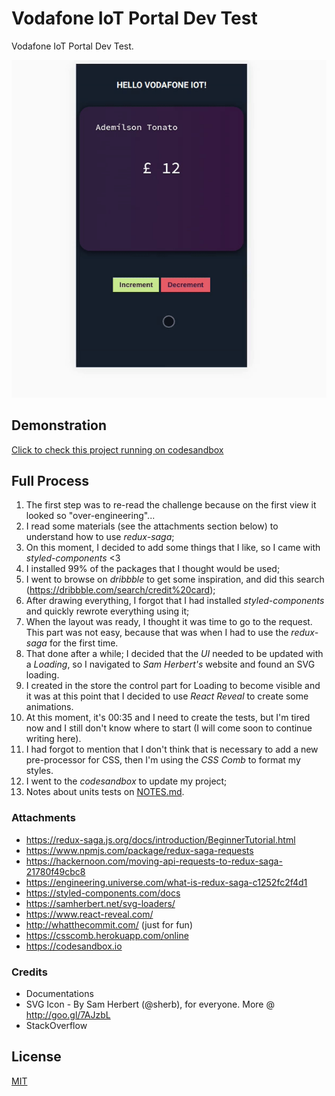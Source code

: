 # Vodafone IoT Portal Dev Test

Vodafone IoT Portal Dev Test.

![How it works](./vodafone-iot.gif)

## Demonstration

[Click to check this project running on codesandbox](https://codesandbox.io/embed/github/ftonato/vodafone-iot/)

## Full Process

1. The first step was to re-read the challenge because on the first view it looked so "over-engineering"...
2. I read some materials (see the attachments section below) to understand how to use _redux-saga_;
3. On this moment, I decided to add some things that I like, so I came with _styled-components_ <3
4. I installed 99% of the packages that I thought would be used;
5. I went to browse on _dribbble_ to get some inspiration, and did this search (https://dribbble.com/search/credit%20card);
6. After drawing everything, I forgot that I had installed _styled-components_ and quickly rewrote everything using it;
7. When the layout was ready, I thought it was time to go to the request. This part was not easy, because that was when I had to use the _redux-saga_ for the first time.
8. That done after a while; I decided that the _UI_ needed to be updated with a _Loading_, so I navigated to *Sam Herbert's* website and found an SVG loading.
9. I created in the store the control part for Loading to become visible and it was at this point that I decided to use _React Reveal_ to create some animations.
10. At this moment, it's 00:35 and I need to create the tests, but I'm tired now and I still don't know where to start (I will come soon to continue writing here).
11. I had forgot to mention that I don't think that is necessary to add a new pre-processor for CSS, then I'm using the _CSS Comb_ to format my styles.
12. I went to the _codesandbox_ to update my project;
13. Notes about units tests on [NOTES.md](NOTES.md).

### Attachments

- https://redux-saga.js.org/docs/introduction/BeginnerTutorial.html
- https://www.npmjs.com/package/redux-saga-requests
- https://hackernoon.com/moving-api-requests-to-redux-saga-21780f49cbc8
- https://engineering.universe.com/what-is-redux-saga-c1252fc2f4d1
- https://styled-components.com/docs
- https://samherbert.net/svg-loaders/
- https://www.react-reveal.com/
- http://whatthecommit.com/ (just for fun)
- https://csscomb.herokuapp.com/online
- https://codesandbox.io

### Credits
- Documentations
- SVG Icon - By Sam Herbert (@sherb), for everyone. More @ http://goo.gl/7AJzbL
- StackOverflow

## License
[MIT](LICENSE)